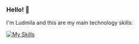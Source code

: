 ### Hello! 👋

I'm Ludmila and this are my main technology skills:  
  
[![My Skills](https://skillicons.dev/icons?i=postgres,linux,debian,py,java,spring,maven)](https://skillicons.dev)
